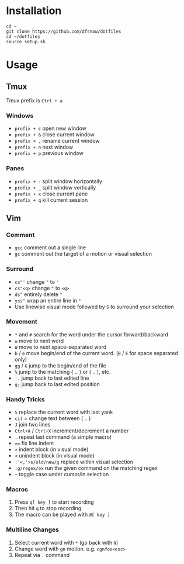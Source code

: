 # Installation

```
cd ~
git clone https://github.com/dfsnow/dotfiles
cd ~/dotfiles
source setup.sh
```

# Usage

## Tmux

Tmux prefix is `Ctrl + a`

### Windows

 * `prefix + c` open new window
 * `prefix + &` close current window
 * `prefix + ,` rename current window
 * `prefix + n` next window
 * `prefix + p` previous window

### Panes

 * `prefix + -` split window horizontally
 * `prefix + _` split window vertically
 * `prefix + x` close current pane
 * `prefix + q` kill current session

## Vim

### Comment

 * `gcc` comment out a single line
 * `gc` comment out the target of a motion or visual selection

### Surround

 * `cs"'` change `"` to `'`
 * `cs"<q>` change `"` to `<q>`
 * `ds"` entirely delete  `"`
 * `yss"` wrap an entire line in `"`
 * Use linewise visual mode followed by `S` to surround your selection

### Movement

 * `*` and  `#` search for the word under the cursor forward/backward
 * `w` move to next word
 * `W` move to next space-separated word
 * `b` / `e` move begin/end of the current word. (`B` / `E` for space separated only)
 * `gg` / `G` jump to the begin/end of the file
 * `%` jump to the matching { .. } or ( .. ), etc.
 * `'.` jump back to last edited line
 * `g;` jump back to last edited position

### Handy Tricks

 * `S` replace the current word with last yank
 * `ci(` = change text between ( .. )
 * `J` join two lines
 * `Ctrl+A` / `Ctrl+X` increment/decrement a number
 * `.` repeat last command (a simple macro)
 * `==` fix line indent
 * `>` indent block (in visual mode)
 * `<` unindent block (in visual mode)
 * `:'<,'>s/old/new/g` replace within visual selection
 * `:g/regex/ex` run the given command on the matching regex
 * `~` toggle case under cursor/in selection

### Macros

 1. Press `q[ key ]` to start recording
 2. Then hit `q` to stop recording
 3. The macro can be played with `@[ key ]`

### Multiline Changes

 1. Select current word with `*` (go back with `N`)
 2. Change word with `gn` motion. e.g. `cgnfoo<esc>`
 3. Repeat via `.` command
